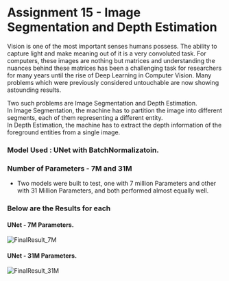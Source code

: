 # Assignment 15 - Image Segmentation and Depth Estimation

Vision is one of the most important senses humans possess. The ability to capture light and make meaning out of it is a very convoluted task. For computers, these images are nothing but matrices and understanding the nuances behind these matrices has been a challenging task for researchers for many years until the rise of Deep Learning in Computer Vision. Many problems which were previously considered untouchable are now showing astounding results.

Two such problems are Image Segmentation and Depth Estimation.  
In Image Segmentation, the machine has to partition the image into different segments, each of them representing a different entity.  
In Depth Estimation, the machine has to extract the depth information of the foreground entities from a single image.

### Model Used : UNet with BatchNormalizatoin.

### Number of Parameters - 7M and 31M
* Two models were built to test, one with 7 million Parameters and other with 31 Million Parameters, and both performed almost equally well.


### Below are the Results for each

#### UNet - 7M Parameters.
![FinalResult_7M]()

#### UNet - 31M Parameters.
![FinalResult_31M]()